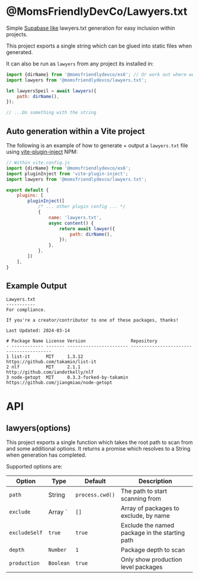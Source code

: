 @MomsFriendlyDevCo/Lawyers.txt
==============================
Simple [Supabase like](https://supabase.com/lawyers.txt) lawyers.txt generation for easy inclusion within projects.

This project exports a single string which can be glued into static files when generated.

It can also be run as `lawyers` from any project its installed in:

```javascript
import {dirName} from '@momsfriendlydevco/es6'; // Or work out where we are somehow
import lawyers from '@momsfriendlydevco/lawyers.txt';

let lawyersSpeil = await lawyers({
    path: dirName(),
});

// ...Do something with the string
```


Auto generation within a Vite project
-------------------------------------
The following is an example of how to generate + output a `lawyers.txt` file using [vite-plugin-inject](https://www.npmjs.com/package/vite-plugin-inject) NPM:

```javascript
// Within vite.config.js
import {dirName} from '@momsfriendlydevco/es6';
import pluginInject from 'vite-plugin-inject';
import lawyers from '@momsfriendlydevco/lawyers.txt';

export default {
    plugins: [
        pluginInject([
            /* ... other plugin config ... */
            {
                name: 'lawyers.txt',
                async content() {
                    return await lawyer({
                        path: dirName(),
                    });
                },
            },
        ])
    ],
}
```


Example Output
--------------

```
Lawyers.txt
-----------
For compliance.

If you're a creator/contributor to one of these packages, thanks!

Last Updated: 2024-03-14

# Package Name License Version                 Repository
- ------------ ------- ----------------------- ----------------------------------------
1 list-it      MIT     1.3.12                  https://github.com/takamin/list-it
2 nlf          MIT     2.1.1                   http://github.com/iandotkelly/nlf
3 node-getopt  MIT     0.3.3-forked-by-takamin https://github.com/jiangmiao/node-getopt
```


API
===

lawyers(options)
----------------
This project exports a single function which takes the root path to scan from and some additional options.
It returns a promise which resolves to a String when generation has completed.

Supported options are:

| Option        | Type            | Default         | Description                                    |
|---------------|-----------------|-----------------|------------------------------------------------|
| `path`        | String          | `process.cwd()` | The path to start scanning from                |
| `exclude`     | Array<String> ` | `[]`            | Array of packages to exclude, by name          |
| `excludeSelf` | `true`          | `true`          | Exclude the named package in the starting path |
| `depth`       | `Number`        | `1`             | Package depth to scan                          |
| `production`  | `Boolean`       | `true`          | Only show production level packages            |

